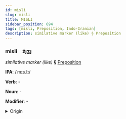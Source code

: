 ```yaml
---
id: misli
slug: misli
title: MISLI
sidebar_position: 694
tags: [misli, Preposition, Indo-Iranian]
description: similative marker (like) § Preposition
---
```


### misli&emsp;<span kind="abugida">ƶ́ȷʓȷ</span>

*similative marker (like)* **§** [Preposition](../../tags/Preposition)

**IPA**: /ˈmɪs.lɪ/

**Verb**: -

**Noun**: -

**Modifier**: -

<details>
    <summary>Origin</summary>
    Persian, Dari مثل mesl-e [mɪs.lɪ]<br/>
    <em>Indo-Iranian Language Family</em>
</details>